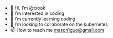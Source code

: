 - 👋 Hi, I’m @txook
- 👀 I’m interested in coding
- 🌱 I’m currently learning coding
- 💞️ I’m looking to collaborate on the kubernetes
- 📫 How to reach me mason1guo@gmail.com

<!---
txook/txook is a ✨ special ✨ repository because its `README.md` (this file) appears on your GitHub profile.
You can click the Preview link to take a look at your changes.
--->
